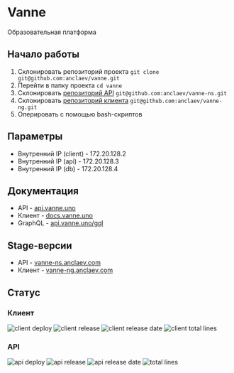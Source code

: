 # Vanne

Образовательная платформа

## Начало работы

1. Склонировать репозиторий проекта
   `git clone git@github.com:anclaev/vanne.git`
2. Перейти в папку проекта `cd vanne`
3. Склонировать [репозиторий API](https://github.com/anclaev/vanne-ns) `git@github.com:anclaev/vanne-ns.git`
4. Склонировать [репозиторий клиента](https://github.com/anclaev/vanne-ng) `git@github.com:anclaev/vanne-ng.git`
4. Оперировать с помощью bash-скриптов

## Параметры

- Внутренний IP (client) - 172.20.128.2
- Внутренний IP (api) - 172.20.128.3
- Внутренний IP (db) - 172.20.128.4

## Документация
- API - [api.vanne.uno](https://api.vanne.uno)
- Клиент - [docs.vanne.uno](https://docs.vanne.uno)
- GraphQL - [api.vanne.uno/gql](https://api.vanne.uno/gql)

## Stage-версии
- API - [vanne-ns.anclaev.com](https://vanne-ns.anclaev.com)
- Клиент - [vanne-ng.anclaev.com](https://vanne-ng.anclaev.com)

## Статус

### Клиент
![client deploy](https://img.shields.io/github/workflow/status/anclaev/vanne-ng/CI?label=client-deploy) ![client release](https://img.shields.io/github/v/release/anclaev/vanne-ng?include_prereleases&label=client-release) ![client release date](https://img.shields.io/github/release-date/anclaev/vanne-ng) ![client total lines](https://img.shields.io/tokei/lines/github/anclaev/vanne-ng)

### API
![api deploy](https://img.shields.io/github/workflow/status/anclaev/vanne-ns/CI?label=api-deploy) ![api release](https://img.shields.io/github/v/release/anclaev/vanne-ns?include_prereleases&label=api-release) ![api release date](https://img.shields.io/github/release-date/anclaev/vanne-ns) ![total lines](https://img.shields.io/tokei/lines/github/anclaev/vanne-ns)

